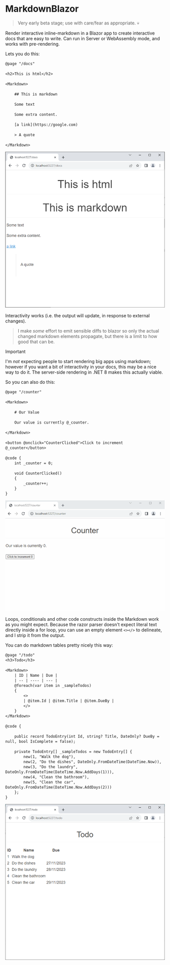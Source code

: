 ﻿# MarkdownBlazor

> Very early beta stage; use with care/fear as appropriate. 💀

Render interactive inline-markdown in a Blazor app to create interactive docs that are easy to write. 
Can run in Server or WebAssembly mode, and works with pre-rendering.

Lets you do this:

```razor
@page "/docs"

<h2>This is html</h2>

<Markdown>

    ## This is markdown

    Some text

    Some extra content.

    [a link](https://google.com)

    > A quote
        
</Markdown>
```

![Static content](assets/static-content-screenshot.png)

Interactivity works (i.e. the output will update, in response to external changes).  

> I make *some* effort to emit sensible diffs to blazor so only the actual changed 
> markdown elements propagate, but there is a limit to how good that can be.

> [!IMPORTANT] 
> I'm *not* expecting people to start rendering big apps using markdown; however if you want a bit of interactivity in your docs,
> this may be a nice way to do it. The server-side rendering in .NET 8 makes this actually viable.


So you can also do this:

```razor
@page "/counter"

<Markdown>

    # Our Value

    Our value is currently @_counter.

</Markdown>

<button @onclick="CounterClicked">Click to increment @_counter</button>

@code {
    int _counter = 0;

    void CounterClicked()
    {
        _counter++;
    }
}
```

![Some interactivity](assets/interactivity.gif)

Loops, conditionals and other code constructs inside the Markdown work as you might expect. 
Because the razor parser doesn't expect literal text directly inside a for loop, you can use an empty element `<></>` to
delineate, and I strip it from the output.

You can do markdown tables pretty nicely this way:

```razor
@page "/todo"
<h3>Todo</h3>

<Markdown>    
    | ID | Name | Due |
    | -- | ---- | --- |
    @foreach(var item in _sampleTodos)
    {
        <>
        | @item.Id | @item.Title | @item.DueBy |
        </>
    }
</Markdown>

@code {

    public record TodoEntry(int Id, string? Title, DateOnly? DueBy = null, bool IsComplete = false);

    private TodoEntry[] _sampleTodos = new TodoEntry[] {
        new(1, "Walk the dog"),
        new(2, "Do the dishes", DateOnly.FromDateTime(DateTime.Now)),
        new(3, "Do the laundry", DateOnly.FromDateTime(DateTime.Now.AddDays(1))),
        new(4, "Clean the bathroom"),
        new(5, "Clean the car", DateOnly.FromDateTime(DateTime.Now.AddDays(2)))
    };
}
```

![loops](assets/loops-screenshot.png)
